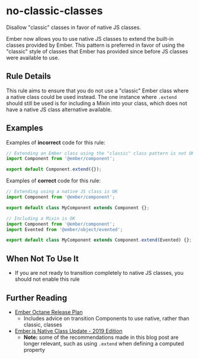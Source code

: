 # no-classic-classes

Disallow "classic" classes in favor of native JS classes.

Ember now allows you to use native JS classes to extend the built-in classes provided by Ember. This pattern is preferred in favor of using the "classic" style of classes that Ember has provided since before JS classes were available to use.

## Rule Details

This rule aims to ensure that you do not use a "classic" Ember class where a native class could be used instead. The one instance where `.extend` should still be used is for including a Mixin into your class, which does not have a native JS class alternative available.

## Examples

Examples of **incorrect** code for this rule:

```javascript
// Extending an Ember class using the "classic" class pattern is not OK
import Component from '@ember/component';

export default Component.extend({});
```

Examples of **correct** code for this rule:

```javascript
// Extending using a native JS class is OK
import Component from '@ember/component';

export default class MyComponent extends Component {};
```

```javascript
// Including a Mixin is OK
import Component from '@ember/component';
import Evented from '@ember/object/evented';

export default class MyComponent extends Component.extend(Evented) {};
```

## When Not To Use It

* If you are not ready to transition completely to native JS classes, you should not enable this rule

## Further Reading

* [Ember Octane Release Plan](https://blog.emberjs.com/2019/08/15/octane-release-plan.html)
  * Includes advice on transition Components to use native, rather than classic, classes
* [Ember.js Native Class Update - 2019 Edition](https://blog.emberjs.com/2019/01/26/emberjs-native-class-update-2019-edition.html)
  * **Note:** some of the recommendations made in this blog post are longer relevant, such as using `.extend` when defining a computed property
